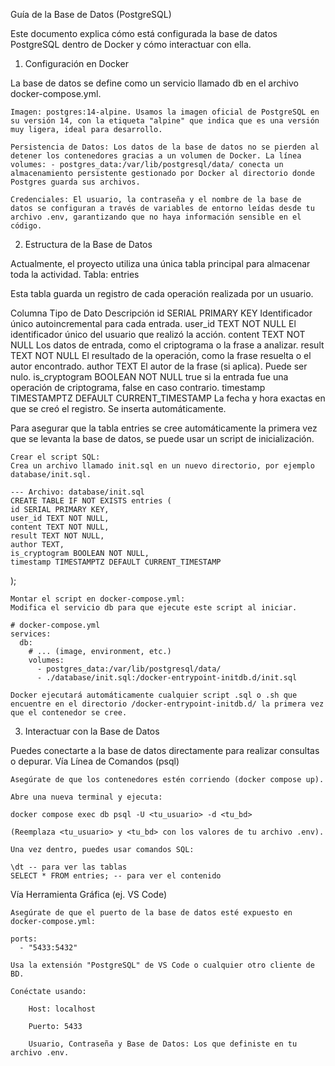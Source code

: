 Guía de la Base de Datos (PostgreSQL)

Este documento explica cómo está configurada la base de datos PostgreSQL dentro de Docker y cómo interactuar con ella.
1. Configuración en Docker

La base de datos se define como un servicio llamado db en el archivo docker-compose.yml.

    Imagen: postgres:14-alpine. Usamos la imagen oficial de PostgreSQL en su versión 14, con la etiqueta "alpine" que indica que es una versión muy ligera, ideal para desarrollo.

    Persistencia de Datos: Los datos de la base de datos no se pierden al detener los contenedores gracias a un volumen de Docker. La línea volumes: - postgres_data:/var/lib/postgresql/data/ conecta un almacenamiento persistente gestionado por Docker al directorio donde Postgres guarda sus archivos.

    Credenciales: El usuario, la contraseña y el nombre de la base de datos se configuran a través de variables de entorno leídas desde tu archivo .env, garantizando que no haya información sensible en el código.

2. Estructura de la Base de Datos

Actualmente, el proyecto utiliza una única tabla principal para almacenar toda la actividad.
Tabla: entries

Esta tabla guarda un registro de cada operación realizada por un usuario.

Columna	Tipo de Dato	Descripción
id	SERIAL PRIMARY KEY	Identificador único autoincremental para cada entrada.
user_id	TEXT NOT NULL	El identificador único del usuario que realizó la acción.
content	TEXT NOT NULL	Los datos de entrada, como el criptograma o la frase a analizar.
result	TEXT NOT NULL	El resultado de la operación, como la frase resuelta o el autor encontrado.
author	TEXT	El autor de la frase (si aplica). Puede ser nulo.
is_cryptogram	BOOLEAN NOT NULL	true si la entrada fue una operación de criptograma, false en caso contrario.
timestamp	TIMESTAMPTZ DEFAULT CURRENT_TIMESTAMP	La fecha y hora exactas en que se creó el registro. Se inserta automáticamente.

Para asegurar que la tabla entries se cree automáticamente la primera vez que se levanta la base de datos, se puede usar un script de inicialización.

    Crear el script SQL:
    Crea un archivo llamado init.sql en un nuevo directorio, por ejemplo database/init.sql.

    --- Archivo: database/init.sql
    CREATE TABLE IF NOT EXISTS entries (
    id SERIAL PRIMARY KEY,
    user_id TEXT NOT NULL,
    content TEXT NOT NULL,
    result TEXT NOT NULL,
    author TEXT,
    is_cryptogram BOOLEAN NOT NULL,
    timestamp TIMESTAMPTZ DEFAULT CURRENT_TIMESTAMP
);


    Montar el script en docker-compose.yml:
    Modifica el servicio db para que ejecute este script al iniciar.

    # docker-compose.yml
    services:
      db:
        # ... (image, environment, etc.)
        volumes:
          - postgres_data:/var/lib/postgresql/data/
          - ./database/init.sql:/docker-entrypoint-initdb.d/init.sql

    Docker ejecutará automáticamente cualquier script .sql o .sh que encuentre en el directorio /docker-entrypoint-initdb.d/ la primera vez que el contenedor se cree.

3. Interactuar con la Base de Datos

Puedes conectarte a la base de datos directamente para realizar consultas o depurar.
Vía Línea de Comandos (psql)

    Asegúrate de que los contenedores estén corriendo (docker compose up).

    Abre una nueva terminal y ejecuta:

    docker compose exec db psql -U <tu_usuario> -d <tu_bd>

    (Reemplaza <tu_usuario> y <tu_bd> con los valores de tu archivo .env).

    Una vez dentro, puedes usar comandos SQL:

    \dt -- para ver las tablas
    SELECT * FROM entries; -- para ver el contenido

Vía Herramienta Gráfica (ej. VS Code)

    Asegúrate de que el puerto de la base de datos esté expuesto en docker-compose.yml:

    ports:
      - "5433:5432"

    Usa la extensión "PostgreSQL" de VS Code o cualquier otro cliente de BD.

    Conéctate usando:

        Host: localhost

        Puerto: 5433

        Usuario, Contraseña y Base de Datos: Los que definiste en tu archivo .env.